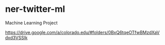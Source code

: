 # ner-twitter-ml
Machine Learning Project

https://drive.google.com/a/colorado.edu/#folders/0BxQ6tqeOTfwBMzdXaVdxd3VSSlk
